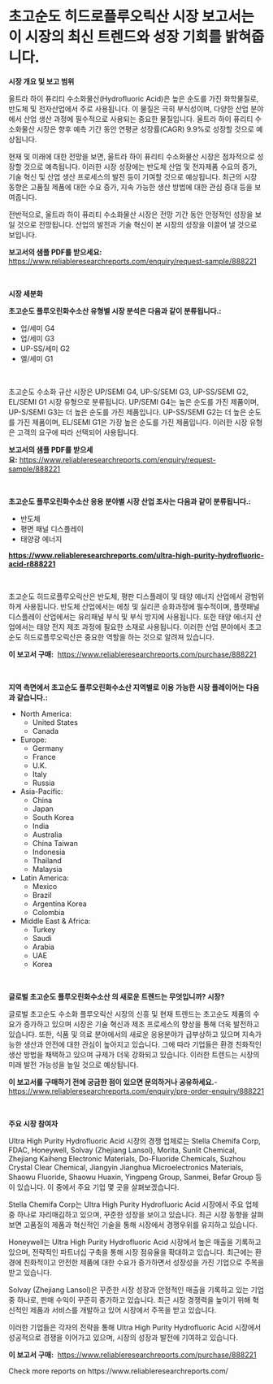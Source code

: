 <p><h1>초고순도 히드로플루오릭산 시장 보고서는 이 시장의 최신 트렌드와 성장 기회를 밝혀줍니다.</h1></p><p><strong>시장 개요 및 보고 범위</strong></p>
<p><p>울트라 하이 퓨리티 수소화물산(Hydrofluoric Acid)은 높은 순도를 가진 화학물질로, 반도체 및 전자산업에서 주로 사용됩니다. 이 물질은 극히 부식성이며, 다양한 산업 분야에서 산업 생산 과정에 필수적으로 사용되는 중요한 물질입니다. 울트라 하이 퓨리티 수소화물산 시장은 향후 예측 기간 동안 연평균 성장률(CAGR) 9.9%로 성장할 것으로 예상됩니다.</p><p>현재 및 미래에 대한 전망을 보면, 울트라 하이 퓨리티 수소화물산 시장은 점차적으로 성장할 것으로 예측됩니다. 이러한 시장 성장에는 반도체 산업 및 전자제품 수요의 증가, 기술 혁신 및 산업 생산 프로세스의 발전 등이 기여할 것으로 예상됩니다. 최근의 시장 동향은 고품질 제품에 대한 수요 증가, 지속 가능한 생산 방법에 대한 관심 증대 등을 보여줍니다.</p><p>전반적으로, 울트라 하이 퓨리티 수소화물산 시장은 전망 기간 동안 안정적인 성장을 보일 것으로 전망됩니다. 산업의 발전과 기술 혁신이 본 시장의 성장을 이끌어 낼 것으로 보입니다.</p></p>
<p><strong>보고서의 샘플 PDF를 받으세요:</strong> <a href="https://www.reliableresearchreports.com/enquiry/request-sample/888221">https://www.reliableresearchreports.com/enquiry/request-sample/888221</a></p>
<p>&nbsp;</p>
<p><strong>시장 세분화</strong></p>
<p><strong>초고순도 플루오린화수소산 유형별 시장 분석은 다음과 같이 분류됩니다.:</strong></p>
<p><ul><li>업/세미 G4</li><li>업/세미 G3</li><li>UP-SS/세미 G2</li><li>엘/세미 G1</li></ul></p>
<p>&nbsp;</p>
<p><p>초고순도 수소화 규산 시장은 UP/SEMI G4, UP-S/SEMI G3, UP-SS/SEMI G2, EL/SEMI G1 시장 유형으로 분류됩니다. UP/SEMI G4는 높은 순도를 가진 제품이며, UP-S/SEMI G3는 더 높은 순도를 가진 제품입니다. UP-SS/SEMI G2는 더 높은 순도를 가진 제품이며, EL/SEMI G1은 가장 높은 순도를 가진 제품입니다. 이러한 시장 유형은 고객의 요구에 따라 선택되어 사용됩니다.</p></p>
<p><strong>보고서의 샘플 PDF를 받으세요:</strong>&nbsp;<a href="https://www.reliableresearchreports.com/enquiry/request-sample/888221">https://www.reliableresearchreports.com/enquiry/request-sample/888221</a></p>
<p>&nbsp;</p>
<p><strong> 초고순도 플루오린화수소산 응용 분야별 시장 산업 조사는 다음과 같이 분류됩니다.:</strong></p>
<p><ul><li>반도체</li><li>평면 패널 디스플레이</li><li>태양광 에너지</li></ul></p>
<p><strong><a href="https://www.reliableresearchreports.com/ultra-high-purity-hydrofluoric-acid-r888221">https://www.reliableresearchreports.com/ultra-high-purity-hydrofluoric-acid-r888221</a></strong></p>
<p>&nbsp;</p>
<p><p>초고순도 히드로플루오릭산은 반도체, 평판 디스플레이 및 태양 에너지 산업에서 광범위하게 사용됩니다. 반도체 산업에서는 에칭 및 실리콘 승화과정에 필수적이며, 플랫패널 디스플레이 산업에서는 유리패널 부식 및 부식 방지에 사용됩니다. 또한 태양 에너지 산업에서는 태양 전지 제조 과정에 필요한 소재로 사용됩니다. 이러한 산업 분야에서 초고순도 히드로플루오릭산은 중요한 역할을 하는 것으로 알려져 있습니다.</p></p>
<p><strong>이 보고서 구매:</strong>&nbsp; <a href="https://www.reliableresearchreports.com/purchase/888221">https://www.reliableresearchreports.com/purchase/888221</a></p>
<p>&nbsp;</p>
<p><strong>지역 측면에서 초고순도 플루오린화수소산 지역별로 이용 가능한 시장 플레이어는 다음과 같습니다.:</strong></p>
<p><ul>
    <li>
        North America:
        <ul>
            <li>United States</li>
            <li>Canada</li>
        </ul>
    </li>
    <li>
        Europe:
        <ul>
            <li>Germany</li>
            <li>France</li>
            <li>U.K.</li>
            <li>Italy</li>
            <li>Russia</li>
        </ul>
    </li>
    <li>
        Asia-Pacific:
        <ul>
            <li>China</li>
            <li>Japan</li>
            <li>South Korea</li>
            <li>India</li>
            <li>Australia</li>
            <li>China Taiwan</li>
            <li>Indonesia</li>
            <li>Thailand</li>
            <li>Malaysia</li>
        </ul>
    </li>
    <li>
        Latin America:
        <ul>
            <li>Mexico</li>
            <li>Brazil</li>
            <li>Argentina Korea</li>
            <li>Colombia</li>
        </ul>
    </li>
    <li>
        Middle East & Africa:
        <ul>
            <li>Turkey</li>
            <li>Saudi</li>
            <li>Arabia</li>
            <li>UAE</li>
            <li>Korea</li>
        </ul>
    </li>
    </ul></p>
<p>&nbsp;</p>
<p><strong>글로벌 초고순도 플루오린화수소산 의 새로운 트렌드는 무엇입니까? 시장?</strong></p>
<p><p>글로벌 초고순도 수소화 플루오릭산 시장의 신흥 및 현재 트렌드는 초고순도 제품의 수요가 증가하고 있으며 시장은 기술 혁신과 제조 프로세스의 향상을 통해 더욱 발전하고 있습니다. 또한, 식품 및 의료 분야에서의 새로운 응용분야가 급부상하고 있으며 지속가능한 생산과 안전에 대한 관심이 높아지고 있습니다. 그에 따라 기업들은 환경 친화적인 생산 방법을 채택하고 있으며 규제가 더욱 강화되고 있습니다. 이러한 트렌드는 시장의 미래 발전 가능성을 높일 것으로 예상됩니다.</p></p>
<p><strong>이 보고서를 구매하기 전에 궁금한 점이 있으면 문의하거나 공유하세요.</strong>- <a href="https://www.reliableresearchreports.com/enquiry/pre-order-enquiry/888221">https://www.reliableresearchreports.com/enquiry/pre-order-enquiry/888221</a></p>
<p>&nbsp;</p>
<p><strong>주요 시장 참여자</strong></p>
<p><p>Ultra High Purity Hydrofluoric Acid 시장의 경쟁 업체로는 Stella Chemifa Corp, FDAC, Honeywell, Solvay (Zhejiang Lansol), Morita, Sunlit Chemical, Zhejiang Kaiheng Electronic Materials, Do-Fluoride Chemicals, Suzhou Crystal Clear Chemical, Jiangyin Jianghua Microelectronics Materials, Shaowu Fluoride, Shaowu Huaxin, Yingpeng Group, Sanmei, Befar Group 등이 있습니다. 이 중에서 주요 기업 몇 곳을 살펴보겠습니다.</p><p>Stella Chemifa Corp는 Ultra High Purity Hydrofluoric Acid 시장에서 주요 업체 중 하나로 자리매김하고 있으며, 꾸준한 성장을 보이고 있습니다. 최근 시장 동향을 살펴보면 고품질의 제품과 혁신적인 기술을 통해 시장에서 경쟁우위를 유지하고 있습니다.</p><p>Honeywell는 Ultra High Purity Hydrofluoric Acid 시장에서 높은 매출을 기록하고 있으며, 전략적인 파트너십 구축을 통해 시장 점유율을 확대하고 있습니다. 최근에는 환경에 친화적이고 안전한 제품에 대한 수요가 증가하면서 성장성을 가진 기업으로 주목을 받고 있습니다.</p><p>Solvay (Zhejiang Lansol)은 꾸준한 시장 성장과 안정적인 매출을 기록하고 있는 기업 중 하나로, 판매 수익이 꾸준히 증가하고 있습니다. 최근 시장 경쟁력을 높이기 위해 혁신적인 제품과 서비스를 개발하고 있어 시장에서 주목을 받고 있습니다.</p><p>이러한 기업들은 각자의 전략을 통해 Ultra High Purity Hydrofluoric Acid 시장에서 성공적으로 경쟁을 이어가고 있으며, 시장의 성장과 발전에 기여하고 있습니다.</p></p>
<p><strong>이 보고서 구매:</strong>&nbsp;&nbsp;<a href="https://www.reliableresearchreports.com/purchase/888221">https://www.reliableresearchreports.com/purchase/888221</a></p>
<p>Check more reports on https://www.reliableresearchreports.com/</p>